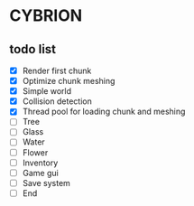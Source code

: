 # CYBRION

## todo list
- [x] Render first chunk
- [x] Optimize chunk meshing
- [x] Simple world
- [x] Collision detection
- [x] Thread pool for loading chunk and meshing
- [ ] Tree
- [ ] Glass
- [ ] Water
- [ ] Flower
- [ ] Inventory
- [ ] Game gui
- [ ] Save system
- [ ] End